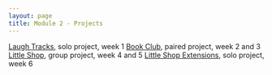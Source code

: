 ```yaml
---
layout: page
title: Module 2 - Projects
---
```


[Laugh Tracks](https://github.com/turingschool-projects/LaughTracks), solo project, week 1
[Book Club](https://github.com/turingschool-projects/BookClub), paired project, week 2 and 3
[Little Shop](https://github.com/turingschool-projects/little_shop_v2), group project, week 4 and 5
[Little Shop Extensions](https://github.com/turingschool-projects/little_shop_v2/blob/master/extensions.md), solo project, week 6
